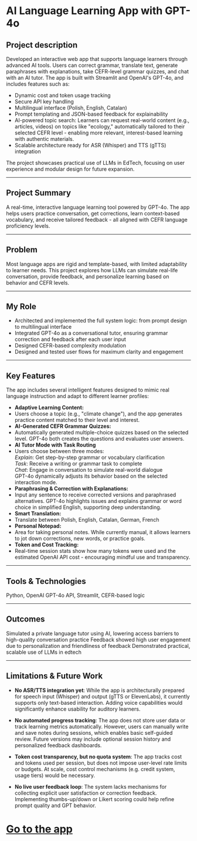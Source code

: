 # AI Language Learning App with GPT-4o 

## Project description 

Developed an interactive web app that supports language learners through advanced AI tools. Users can correct grammar, translate text, generate paraphrases with explanations, take CEFR-level grammar quizzes, and chat with an AI tutor.
The app is built with Streamlit and OpenAI's GPT-4o, and includes features such as:

- Dynamic cost and token usage tracking
- Secure API key handling
- Multilingual interface (Polish, English, Catalan)
- Prompt templating and JSON-based feedback for explainability
- AI-powered topic search: Learners can request real-world content (e.g., articles, videos) on topics like "ecology," automatically tailored to their selected CEFR level - enabling more relevant, interest-based learning with authentic materials.
- Scalable architecture ready for ASR (Whisper) and TTS (gTTS) integration

The project showcases practical use of LLMs in EdTech, focusing on user experience and modular design for future expansion.

---

## Project Summary
A real-time, interactive language learning tool powered by GPT-4o. The app helps users practice conversation, get corrections, learn context-based vocabulary, and receive tailored feedback - all aligned with CEFR language proficiency levels.

---

## Problem
Most language apps are rigid and template-based, with limited adaptability to learner needs. This project explores how LLMs can simulate real-life conversation, provide feedback, and personalize learning based on behavior and CEFR levels.

---

## My Role
- Architected and implemented the full system logic: from prompt design to multilingual interface
- Integrated GPT-4o as a conversational tutor, ensuring grammar correction and feedback after each user input
- Designed CEFR-based complexity modulation
- Designed and tested user flows for maximum clarity and engagement

---

## Key Features
The app includes several intelligent features designed to mimic real language instruction and adapt to different learner profiles:


- **Adaptive Learning Content:**
- Users choose a topic (e.g., "climate change"), and the app generates practice content matched to their level and interest.
- **AI-Generated CEFR Grammar Quizzes:** 
- Automatically generated multiple-choice quizzes based on the selected level.  GPT-4o both creates the questions and evaluates user answers.
- **AI Tutor Mode with Task Routing**
- Users choose between three modes:  
  *Explain*: Get step-by-step grammar or vocabulary clarification  
  *Task*: Receive a writing or grammar task to complete  
  *Chat*: Engage in conversation to simulate real-world dialogue  
GPT-4o dynamically adjusts its behavior based on the selected interaction mode.
- **Paraphrasing & Correction with Explanations:**
- Input any sentence to receive corrected versions and paraphrased alternatives. GPT-4o highlights issues and explains grammar or word choice in simplified English, supporting deep understanding.
- **Smart Translation:**
- Translate between Polish, English, Catalan, German, French
- **Personal Notepad:**
- Area for taking personal notes. While currently manual, it allows learners to jot down corrections, new words, or practice goals.
- **Token and Cost Tracking:**
- Real-time session stats show how many tokens were used and the estimated OpenAI API cost - encouraging mindful use and transparency.

---

## Tools & Technologies
Python, OpenAI GPT-4o API, Streamlit, CEFR-based logic

---

## Outcomes
Simulated a private language tutor using AI, lowering access barriers to high-quality conversation practice
Feedback showed high user engagement due to personalization and friendliness of feedback
Demonstrated practical, scalable use of LLMs in edtech

---

## Limitations & Future Work

- **No ASR/TTS integration yet**: While the app is architecturally prepared for speech input (Whisper) and output (gTTS or ElevenLabs), it currently supports only text-based interaction. Adding voice capabilities would significantly enhance usability for auditory learners.

- **No automated progress tracking**: The app does not store user data or track learning metrics automatically. However, users can manually write and save notes during sessions, which enables basic self-guided review. Future versions may include optional session history and personalized feedback dashboards.

- **Token cost transparency, but no quota system**: The app tracks cost and tokens used per session, but does not impose user-level rate limits or budgets. At scale, cost control mechanisms (e.g. credit system, usage tiers) would be necessary.

- **No live user feedback loop**: The system lacks mechanisms for collecting explicit user satisfaction or correction feedback. Implementing thumbs-up/down or Likert scoring could help refine prompt quality and GPT behavior.



# [Go to the app](https://language-assistant.streamlit.app/)



